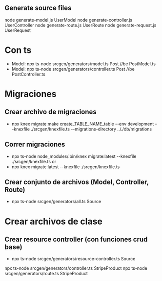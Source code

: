 ## Generate source files

node generate-model.js UserModel
node generate-controller.js UserController
node generate-route.js UserRoute
node generate-request.js UserRequest

# Con ts

- Model: npx ts-node srcgen/generators/model.ts Post //be PostModel.ts
- Model: npx ts-node srcgen/generators/controller.ts Post //be PostController.ts

# Migraciones

## Crear archivo de migraciones

- npx knex migrate:make create_TABLE_NAME_table --env development --knexfile ./srcgen/knexfile.ts --migrations-directory .././db/migrations

## Correr migraciones

- npx ts-node node_modules/.bin/knex migrate:latest --knexfile ./srcgen/knexfile.ts
or
- npx knex migrate:latest --knexfile ./srcgen/knexfile.ts

## Crear conjunto de archivos (Model, Controller, Route)

- npx ts-node srcgen/generators/all.ts Source

# Crear archivos de clase

## Crear resource controller (con funciones crud base)

- npx ts-node srcgen/generators/resource-controller.ts Source

npx ts-node srcgen/generators/controller.ts StripeProduct
npx ts-node srcgen/generators/route.ts StripeProduct
